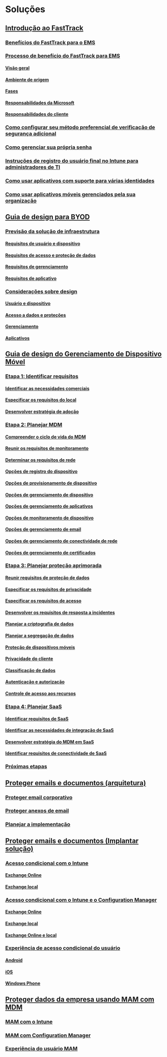# Soluções
## [Introdução ao FastTrack](enterprise-mobility-fasttrack-program.md)
### [Benefícios do FastTrack para o EMS](fasttrack-center-benefit-for-enterprise-mobility-suite-ems.md)
### [Processo de benefício do FastTrack para EMS](fasttrack-center-benefit-process-for-enterprise-mobility-suite-ems.md)
#### [Visão geral](fasttrack-center-benefit-process-for-ems-overview.md)
#### [Ambiente de origem](fasttrack-center-benefit-process-for-ems-environment-expectations.md)
#### [Fases](fasttrack-center-benefit-process-for-ems-phases.md)
#### [Responsabilidades da Microsoft](fasttrack-center-benefit-process-for-ems-microsoft-responsibilities.md)
#### [Responsabilidades do cliente](fasttrack-center-benefit-process-for-ems-your-responsibilities.md)
### [Como configurar seu método preferencial de verificação de segurança adicional](fasttrack-how-to-enroll-in-mfa.md)
### [Como gerenciar sua própria senha](fasttrack-how-to-manage-your-password.md)
### [Instruções de registro do usuário final no Intune para administradores de TI](fasttrack-intune-enduser-enrollment-instructions.md)
### [Como usar aplicativos com suporte para várias identidades](fasttrack-how-to-use-apps-with-multi-identity-support.md)
### [Como usar aplicativos móveis gerenciados pela sua organização](fasttrack-how-to-work-with-managed-apps.md)
## [Guia de design para BYOD](byod-design-considerations-guide.md)
### [Previsão da solução de infraestrutura](byod-envisioning-the-byod-infrastructure-solution.md)
#### [Requisitos de usuário e dispositivo](byod-user-device-reqs.md)
#### [Requisitos de acesso e proteção de dados](byod-data-access-protection-reqs.md)
#### [Requisitos de gerenciamento](byod-management-reqs.md)
#### [Requisitos de aplicativo](byod-app-reqs.md)
### [Considerações sobre design](byod-design-considerations.md)
#### [Usuário e dispositivo](byod-user-and-device-considerations.md)
#### [Acesso a dados e proteções](byod-data-access-and-protection-considerations.md)
#### [Gerenciamento](byod-management-considerations.md)
#### [Aplicativos](byod-app-considerations.md)
## [Guia de design do Gerenciamento de Dispositivo Móvel](mdm-design-considerations-guide.md)
### [Etapa 1: Identificar requisitos](mdm-step-1-identify-your-mobile-device-management-requirements.md)
#### [Identificar as necessidades comerciais](mdm-identify-business-needs.md)
#### [Especificar os requisitos do local](mdm-specify-mdm-location-requirements.md)
#### [Desenvolver estratégia de adoção](mdm-develop-mdm-adoption-strategy.md)
### [Etapa 2: Planejar MDM](mdm-step-2-plan-for-mobile-device-management.md)
#### [Compreender o ciclo de vida do MDM](mdm-understand-mdm-lifecycle.md)
#### [Reunir os requisitos de monitoramento](mdm-gather-monitoring-requirements.md)
#### [Determinar os requisitos de rede](mdm-determine-network-requirements.md)
#### [Opções de registro do dispositivo](mdm-device-enrollment-options.md)
#### [Opções de provisionamento de dispositivo](mdm-device-provisioning-options.md)
#### [Opções de gerenciamento de dispositivo](mdm-device-management-options.md)
#### [Opções de gerenciamento de aplicativos](mdm-application-management-options.md)
#### [Opções de monitoramento de dispositivo](mdm-device-monitoring-options.md)
#### [Opções de gerenciamento de email](mdm-email-management-options.md)
#### [Opções de gerenciamento de conectividade de rede](mdm-network-connectivity-management-options.md)
#### [Opções de gerenciamento de certificados](mdm-certificate-management-options.md)
### [Etapa 3: Planejar proteção aprimorada](mdm-step-3-plan-enhancing-mobile-devices-protection.md)
#### [Reunir requisitos de proteção de dados](mdm-gather-data-protection-requirements.md)
#### [Especificar os requisitos de privacidade](mdm-specify-privacy-requirements.md)
#### [Especificar os requisitos de acesso](mdm-specify-your-access-requirements.md)
#### [Desenvolver os requisitos de resposta a incidentes](mdm-develop-incident-response-requirements.md)
#### [Planejar a criptografia de dados](mdm-data-encryption.md)
#### [Planejar a segregação de dados](mdm-data-segregation.md)
#### [Proteção de dispositivos móveis](mdm-hardening-mobile-devices.md)
#### [Privacidade do cliente](mdm-client-privacy.md)
#### [Classificação de dados](mdm-data-classification.md)
#### [Autenticação e autorização](mdm-authentication-authorization.md)
#### [Controle de acesso aos recursos](mdm-access-control-resources.md)
### [Etapa 4: Planejar SaaS](mdm-step-4-plan-for-software-as-a-service-mobile-device-management.md)
#### [Identificar requisitos de SaaS](mdm-identify-saas-requirements.md)
#### [Identificar as necessidades de integração de SaaS](mdm-identify-saas-solution-infrastructure-integration-needs.md)
#### [Desenvolver estratégia do MDM em SaaS](mdm-develop-saas-mdm-strategy.md)
#### [Identificar requisitos de conectividade de SaaS](mdm-identify-saas-connectivity-requirements.md)
### [Próximas etapas](mdm-next-steps-and-additional-resources.md)
## [Proteger emails e documentos (arquitetura)](architecture-guidance-for-protecting-company-email-and-documents.md)
### [Proteger email corporativo](protect-corporate-email-documents.md)
### [Proteger anexos de email](protect-email-attachments.md)
### [Planejar a implementação](implement-solution.md)
## [Proteger emails e documentos (Implantar solução)](learn-how-to-deploy-a-solution-for-protecting-company-email-and-documents.md)
### [Acesso condicional com o Intune](conditional-access-intune.md)
#### [Exchange Online](conditional-access-intune-exchange-online.md)
#### [Exchange local](conditional-access-intune-exchange.md)
### [Acesso condicional com o Intune e o Configuration Manager](conditional-access-intune-configmgr.md)
#### [Exchange Online](conditional-access-intune-configmgr-exchange-online.md)
#### [Exchange local](conditional-access-intune-configmgr-exchange.md)
#### [Exchange Online e local](conditional-access-intune-configmgr-coexist.md)
### [Experiência de acesso condicional do usuário](end-user-experience-conditional-access.md)
#### [Android](end-user-experience-conditional-access-android.md)
#### [iOS](end-user-experience-conditional-access-ios.md)
#### [Windows Phone](end-user-experience-conditional-access-winphone.md)
## [Proteger dados da empresa usando MAM com MDM](protect-company-data-on-mobile-devices-through-application-management-policies.md)
### [MAM com o Intune](MAM-intune.md)
### [MAM com Configuration Manager](MAM-configmgr.md)
### [Experiência do usuário MAM](end-user-experience-MAM.md)


<!--HONumber=Sep16_HO4-->


